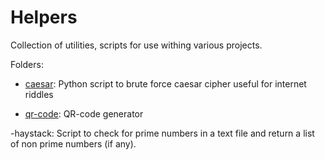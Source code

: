 # Helpers
Collection of utilities, scripts for use withing various projects.

Folders:

- [caesar](https://github.com/PavKmiec/Helpers/tree/main/caesar): 
  Python script to brute force caesar cipher
  useful for internet riddles

- [qr-code](https://github.com/PavKmiec/Helpers/tree/main/qr-code):
  QR-code generator
  
-haystack:
  Script to check for prime numbers in a text file
  and return a list of non prime numbers (if any).
  
  
  



